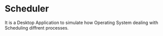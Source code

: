 # Scheduler
It is a Desktop Application to simulate how Operating System dealing with Scheduling diffrent processes.
